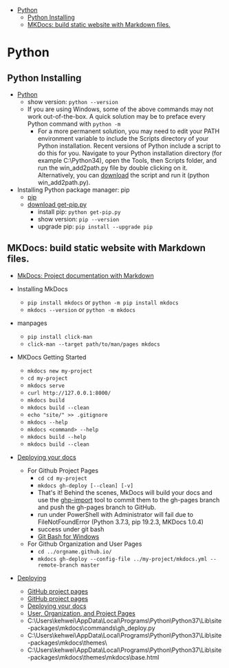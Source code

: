 - [Python](#python)
  - [Python Installing](#python-installing)
  - [MKDocs: build static website with Markdown files.](#mkdocs-build-static-website-with-markdown-files)

# Python

## Python Installing

- [Python](https://www.python.org/)
  - show version: `python --version`
  - If you are using Windows, some of the above commands may not work out-of-the-box. A quick solution may be to preface every Python command with `python -m`
    - For a more permanent solution, you may need to edit your PATH environment variable to include the Scripts directory of your Python installation. Recent versions of Python include a script to do this for you. Navigate to your Python installation directory (for example C:\Python34\), open the Tools, then Scripts folder, and run the win_add2path.py file by double clicking on it. Alternatively, you can [download](https://svn.python.org/projects/python/trunk/Tools/scripts/win_add2path.py) the script and run it (python win_add2path.py).
- Installing Python package manager: pip
  - [pip](http://pip.readthedocs.io/en/stable/installing/)
  - [download get-pip.py](https://bootstrap.pypa.io/get-pip.py)
    - install pip: `python get-pip.py`
    - show version: `pip --version`
    - upgrade pip: `pip install --upgrade pip`

## MKDocs: build static website with Markdown files.

- [MkDocs: Project documentation with Markdown](https://www.mkdocs.org/)
- Installing MkDocs
  - `pip install mkdocs` or `python -m pip install mkdocs`
  - `mkdocs --version` or `python -m mkdocs`
- manpages
  - `pip install click-man`
  - `click-man --target path/to/man/pages mkdocs`
- MKDocs Getting Started
  - `mkdocs new my-project`
  - `cd my-project`
  - `mkdocs serve`
  - `curl http://127.0.0.1:8000/`
  - `mkdocs build`
  - `mkdocs build --clean`
  - `echo "site/" >> .gitignore`
  - `mkdocs --help`
  - `mkdocs <command> --help`
  - `mkdocs build --help`
  - `mkdocs build --clean`

- [Deploying your docs](https://www.mkdocs.org/user-guide/deploying-your-docs/)
  - For Github Project Pages
    - `cd cd my-project`
    - `mkdocs gh-deploy [--clean] [-v]`
    - That's it! Behind the scenes, MkDocs will build your docs and use the [ghp-import](https://github.com/davisp/ghp-import) tool to commit them to the gh-pages branch and push the gh-pages branch to GitHub.
    - run under PowerShell with Administrator will fail due to FileNotFoundError (Python 3.7.3, pip 19.2.3, MKDocs 1.0.4)
    - success under git bash
    - [Git Bash for Windows](https://git-scm.com/download/win)
  - For Github Organization and User Pages
    - `cd ../orgname.github.io/`
    - `mkdocs gh-deploy --config-file ../my-project/mkdocs.yml --remote-branch master`

- [Deploying](https://www.mkdocs.org/)
  - [GitHub project pages](https://help.github.com/articles/creating-project-pages-manually/)
  - [GitHub project pages](https://help.github.com/en/articles/creating-project-pages-using-the-command-line)
  - [Deploying your docs](https://www.mkdocs.org/user-guide/deploying-your-docs/)
  - [User, Organization, and Project Pages](https://help.github.com/en/articles/user-organization-and-project-pages)
  - C:\Users\kehwei\AppData\Local\Programs\Python\Python37\Lib\site-packages\mkdocs\commands\gh_deploy.py
  - C:\Users\kehwei\AppData\Local\Programs\Python\Python37\Lib\site-packages\mkdocs\themes\
  - C:\Users\kehwei\AppData\Local\Programs\Python\Python37\Lib\site-packages\mkdocs\themes\mkdocs\base.html

```shellscript

```